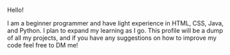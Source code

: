 Hello!

I am a beginner programmer and have light experience in HTML, CSS, Java, and Python. I plan to expand my learning as I go.
This profile will be a dump of all my projects, and if you have any suggestions on how to improve my code feel free to DM me!

<!---
napt-dev/napt-dev is a ✨ special ✨ repository because its `README.md` (this file) appears on your GitHub profile.
You can click the Preview link to take a look at your changes.
--->
